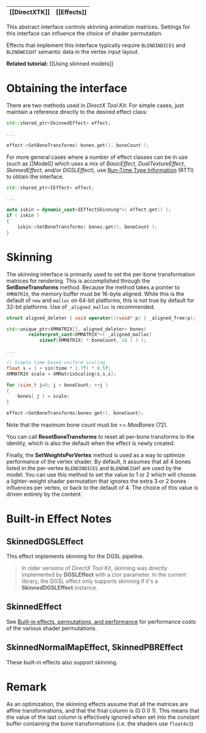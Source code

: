 |[[DirectXTK]]|[[Effects]]|
|---|---|

This abstract interface controls skinning animation matrices. Settings for this interface can influence the choice of shader permutation.

Effects that implement this interface typically require ``BLENDINDICES`` and ``BLENDWEIGHT`` semantic data in the vertex input layout.

**Related tutorial:** [[Using skinned models]]

# Obtaining the interface
There are two methods used in _DirectX Tool Kit_. For simple cases, just maintain a reference directly to the desired effect class:

```cpp
std::shared_ptr<SkinnedEffect> effect;

...

effect->SetBoneTransforms( bones.get(), boneCount );
```

For more general cases where a number of effect classes can be in use (such as [[Model]] which uses a mix of _BasicEffect_, _DualTextureEffect_, _SkinnedEffect_, and/or _DGSLEffect_), use [Run-Time Type Information](https://wikipedia.org/wiki/Run-time_type_information) (RTTI) to obtain the interface.

```cpp
std::shared_ptr<IEffect> effect;

...

auto iskin = dynamic_cast<IEffectSkinning*>( effect.get() );
if ( iskin )
{
    iskin->SetBoneTransforms( bones.get(), boneCount );
}
```

# Skinning
The skinning interface is primarily used to set the per-bone transformation matrices for rendering. This is accomplished through the **SetBoneTransforms** method.  Because the method takes a pointer to ``XMMATRIX``, the memory buffer must be 16-byte aligned. While this is the default of ``new`` and ``malloc`` on 64-bit platforms, this is not true by default for 32-bit platforms. Use of ``_aligned_malloc`` is recommended.

```cpp
struct aligned_deleter { void operator()(void* p) { _aligned_free(p); } };

std::unique_ptr<XMMATRIX[], aligned_deleter> bones(
        reinterpret_cast<XMMATRIX*>( _aligned_malloc(
            sizeof(XMMATRIX) * boneCount, 16 ) ) );

...

// Simple time-based uniform scaling
float s = 1 + sin(time * 1.7f) * 0.5f;
XMMATRIX scale = XMMatrixScaling(s,s,s);

for (size_t j=0; j < boneCount; ++j )
{
    bones[ j ] = scale;
}

effect->SetBoneTransforms(bones.get(), boneCount);
```

Note that the maximum bone count must be <= _MaxBones_ (72).

You can call **ResetBoneTransforms** to reset all per-bone transforms to the identity, which is also the default when the effect is newly created.

Finally, the **SetWeightsPerVertex** method is used as a way to optimize performance of the vertex shader. By default, it assumes that all 4 bones listed in the per-vertex ``BLENDINDICES`` and ``BLENDWEIGHT`` are used by the model. You can use this method to set the value to 1 or 2 which will choose a lighter-weight shader permutation that ignores the extra 3 or 2 bones influences per vertex, or back to the default of 4. The choice of this value is driven entirely by the content.

# Built-in Effect Notes

## SkinnedDGSLEffect
This effect implements skinning for the DGSL pipeline.

> In older versions of *DirectX Tool Kit*, skinning was directly implemented by **DGSLEffect** with a ctor parameter. In the current library, the DGSL effect only supports skinning if it's a **SkinnedDGSLEffect** instance.

## SkinnedEffect
See [Built-in effects, permutations, and performance](http://www.shawnhargreaves.com/blog/built-in-effects-permutations-and-performance.html) for performance costs of the various shader permutations.

## SkinnedNormalMapEffect, SkinnedPBREffect
These built-in effects also support skinning.

# Remark
As an optimization, the skinning effects assume that all the matrices are affine transformations, and that the final column is (0 0 0 1). This means that the value of the last column is effectively ignored when set into the constant buffer containing the bone transformations (i.e. the shaders use ``float4x3``)
